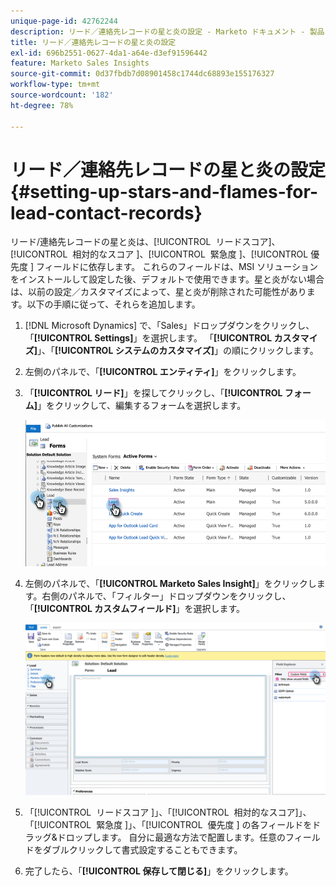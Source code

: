 ```yaml
---
unique-page-id: 42762244
description: リード／連絡先レコードの星と炎の設定 - Marketo ドキュメント - 製品ドキュメント
title: リード／連絡先レコードの星と炎の設定
exl-id: 696b2551-0627-4da1-a64e-d3ef91596442
feature: Marketo Sales Insights
source-git-commit: 0d37fbdb7d08901458c1744dc68893e155176327
workflow-type: tm+mt
source-wordcount: '182'
ht-degree: 78%

---
```


# リード／連絡先レコードの星と炎の設定 {#setting-up-stars-and-flames-for-lead-contact-records}

リード/連絡先レコードの星と炎は、[!UICONTROL &#x200B; リードスコア &#x200B;]、[!UICONTROL &#x200B; 相対的なスコア &#x200B;]、[!UICONTROL &#x200B; 緊急度 &#x200B;]、[!UICONTROL &#x200B; 優先度 &#x200B;] フィールドに依存します。 これらのフィールドは、MSI ソリューションをインストールして設定した後、デフォルトで使用できます。星と炎がない場合は、以前の設定／カスタマイズによって、星と炎が削除された可能性があります。以下の手順に従って、それらを追加します。

1. [!DNL Microsoft Dynamics] で、「Sales」ドロップダウンをクリックし、「**[!UICONTROL Settings]**」を選択します。 「**[!UICONTROL カスタマイズ]**」、「**[!UICONTROL システムのカスタマイズ]**」の順にクリックします。

1. 左側のパネルで、「**[!UICONTROL エンティティ]**」をクリックします。

1. 「**[!UICONTROL リード]**」を探してクリックし、「**[!UICONTROL フォーム]**」をクリックして、編集するフォームを選択します。

   ![](assets/setting-up-stars-and-flames-for-lead-contact-records-1.png)

1. 左側のパネルで、「**[!UICONTROL Marketo Sales Insight]**」をクリックします。右側のパネルで、「フィルター」ドロップダウンをクリックし、「**[!UICONTROL カスタムフィールド]**」を選択します。

   ![](assets/setting-up-stars-and-flames-for-lead-contact-records-2.png)

1. 「[!UICONTROL &#x200B; リードスコア &#x200B;]」、「[!UICONTROL &#x200B; 相対的なスコア &#x200B;]」、「[!UICONTROL &#x200B; 緊急度 &#x200B;]」、「[!UICONTROL &#x200B; 優先度 &#x200B;] の各フィールドをドラッグ&amp;ドロップします。 自分に最適な方法で配置します。任意のフィールドをダブルクリックして書式設定することもできます。

1. 完了したら、「**[!UICONTROL 保存して閉じる]**」をクリックします。
